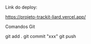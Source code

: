 Link do deploy:

https://projeto-trackit-liard.vercel.app/






   

Comandos Git

git add .
git commit "xxx"
git push